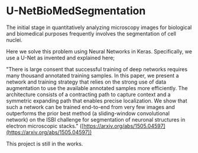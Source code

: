 ﻿# U-NetBioMedSegmentation

The initial stage in quantitatively analyzing microscopy images for biological and biomedical purposes frequently involves the segmentation of cell nuclei. 

Here we solve this problem using Neural Networks in Keras. Specifically, we use a U-Net as invented and explained here;

"There is large consent that successful training of deep networks requires many thousand annotated training samples. In this paper, we present a network and training strategy that relies on the strong use of data augmentation to use the available annotated samples more efficiently. The architecture consists of a contracting path to capture context and a symmetric expanding path that enables precise localization. We show that such a network can be trained end-to-end from very few images and outperforms the prior best method (a sliding-window convolutional network) on the ISBI challenge for segmentation of neuronal structures in electron microscopic stacks." ([https://arxiv.org/abs/1505.04597](https://arxiv.org/abs/1505.04597))

This project is still in the works. 
